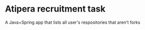 # Atipera recruitment task

A Java+Spring app that lists all user's respositories that aren't forks
